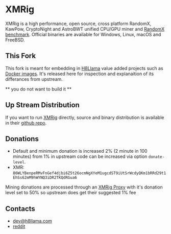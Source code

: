 # XMRig

XMRig is a high performance, open source, cross platform RandomX, KawPow, CryptoNight and AstroBWT unified CPU/GPU miner and [RandomX benchmark](https://xmrig.com/benchmark). Official binaries are available for Windows, Linux, macOS and FreeBSD.

## This Fork

This fork is meant for embedding in [H8Llama](https://www.h8llama.com) value added projects such as [Docker images](https://hub.docker.com/repository/docker/h8llama/simple-xmrig). It's released here for inspection and explanaition of its differances from upstream.

** you do not want to build it **

## Up Stream Distribution

If you want to run [XMRig](https://xmrig.com) directly, source and binary distribution is available in their [github repo](https://github.com/xmrig/xmrig).

## Donations
* Default and minimum donation is increased 2% (2 minute in 100 minutes) from 1% in upstream code can be increased via option `donate-level`.
* XMR: `86WLYBenpeRMvFnGef4djbi6Z5t26ocmNgXYeM1ugcdST9iUtSrWcdyQKm1bRRd29t1EhSs62mM9hWYNQ3iDR2TKQdRGua6`

Mining donations are processed through an [XMRig Proxy](https://github.com/xmrig/xmrig-proxy) with it's donation level set to 50% so upstream does get their suggested 1% fee

## Contacts
* dev@h8llama.com
* [reddit](https://www.reddit.com/user/h8llama/)

